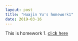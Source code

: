 ```yaml
---
layout: post
title: "Huajin Yu's homework1"
date: 2019-03-16
---
```

This is homework 1.
[click here]({{site.baseurl}}/_posts/Homework1.pdf)
